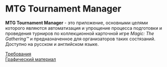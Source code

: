 # MTG Tournament Manager
**MTG Tournament Manager** - это приложение, основными целями которого являются автоматизация и упрощение процесса подготовки и проведения турниров по коллекционной карточной игре *Magic: The Gathering™* и предназначенное для организаторов таких состязаний.  
Доступно на русском и английском языке.    

[Требования](https://github.com/Bulbash3r/MTGTournamentManager/blob/master/Документы/Требования/Требования.md)  
[Графический материал](https://github.com/Bulbash3r/MTGTournamentManager/tree/master/Изображения)
